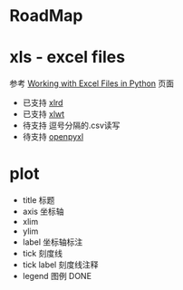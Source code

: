 RoadMap
=======

# xls - excel files
参考 [Working with Excel Files in Python](http://www.python-excel.org/) 页面
 - 已支持 [xlrd](https://xlrd.readthedocs.io/en/latest/)
 - 已支持 [xlwt](https://xlwt.readthedocs.io/en/latest/)
 - 待支持 逗号分隔的.csv读写
 - 待支持 [openpyxl](https://openpyxl.readthedocs.io/en/stable/)

# plot
 - title         标题
 - axis          坐标轴
 - xlim
 - ylim
 - label         坐标轴标注
 - tick          刻度线
 - tick label    刻度线注释
 - legend        图例                    DONE
